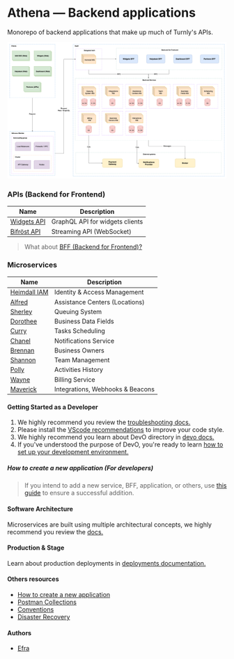 # Athena — Backend applications

Monorepo of backend applications that make up much of Turnly's APIs.

![high-level-architecture](/docs/diagrams/high-level-architecture.png)

### APIs (Backend for Frontend)

| Name                                       | Description                                  |
| ------------------------------------------ | -------------------------------------------- |
| [Widgets API](/apps/Widgets.API)           | GraphQL API for widgets clients              |
| [Bifröst API](/apps/Bifrost.API)           | Streaming API (WebSocket)                    |

> What about [BFF (Backend for Frontend)?](/docs/architecture/BFF.md)

### Microservices

| Name                                       | Description                                  |
| ------------------------------------------ | -------------------------------------------- |
| [Heimdall IAM](/apps/Heimdall)             | Identity & Access Management                 |
| [Alfred](/apps/Alfred)                     | Assistance Centers (Locations)               |
| [Sherley](/apps/Sherley)                   | Queuing System                               |
| [Dorothee](/apps/Dorothee)                 | Business Data Fields                         |
| [Curry](/apps/Curry)                       | Tasks Scheduling                             |
| [Chanel](/apps/Chanel)                     | Notifications Service                        |
| [Brennan](/apps/Brennan)                   | Business Owners                              |
| [Shannon](/apps/Shannon)                   | Team Management                              |
| [Polly](/apps/Polly)                       | Activities History                           |
| [Wayne](/apps/Wayne)                       | Billing Service                              |
| [Maverick](/apps/Maverick)                 | Integrations, Webhooks & Beacons             |

#### Getting Started as a Developer

1. We highly recommend you review the [troubleshooting docs.](/docs/troubleshooting.md)
2. Please install the [VScode recommendations](/.vscode/extensions.json) to improve your code style.
3. We highly recommend you learn about DevO directory in [devo docs.](/docs/devo.md)
4. If you've understood the purpose of DevO, you're ready to learn [how to set up your development environment.](/docs/development.md)

##### How to create a new application (For developers)

> If you intend to add a new service, BFF, application, or others,
> use [this guide](/docs/how-to-create-new-application.md) to ensure a successful addition.

#### Software Architecture

Microservices are built using multiple architectural concepts,
we highly recommend you review the [docs.](/docs/architecture)

#### Production & Stage

Learn about production deployments in [deployments documentation.](/docs/deployment.md)

#### Others resources

- [How to create a new application](/docs/how-to-create-new-application.md)
- [Postman Collections](/docs/postman/)
- [Conventions](/docs/conventions.md)
- [Disaster Recovery](/docs/disaster-recovery.md)

#### Authors

- [Efra](https://github.com/efraa)
